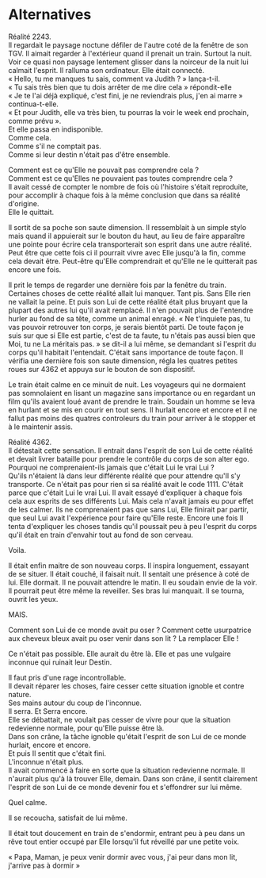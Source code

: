 # Alternatives

Réalité 2243.  
Il regardait le paysage noctune défiler de l'autre coté de la fenêtre de son TGV. Il aimait regarder à l'extérieur quand il prenait un train. Surtout la nuit. Voir ce quasi non paysage lentement glisser dans la noirceur de la nuit lui calmait l'esprit. Il ralluma son ordinateur. Elle était connecté.  
« Hello, tu me manques tu sais, comment va Judith ? » lança-t-il.  
« Tu sais très bien que tu dois arrêter de me dire cela » répondit-elle  
« Je te l'ai déjà expliqué, c'est fini, je ne reviendrais plus, j'en ai marre » continua-t-elle.  
« Et pour Judith, elle va très bien, tu pourras la voir le week end prochain, comme prévu ».  
Et elle passa en indisponible.  
Comme cela.  
Comme s'il ne comptait pas.  
Comme si leur destin n'était pas d'être ensemble.  

Comment est ce qu'Elle ne pouvait pas comprendre cela ?  
Comment est ce qu'Elles ne pouvaient pas toutes comprendre cela ?  
Il avait cessé de compter le nombre de fois où l'histoire s'était reproduite, pour accomplir à chaque fois à la même conclusion que dans sa réalité d'origine.  
Elle le quittait.

Il sortit de sa poche son saute dimension. Il ressemblait à un simple stylo mais quand il appuierait sur le bouton du haut, au lieu de faire apparaître une pointe pour écrire cela transporterait son esprit dans une autre réalité. Peut être que cette fois ci il pourrait vivre avec Elle jusqu'à la fin, comme cela devait être. Peut-être qu'Elle comprendrait et qu'Elle ne le quitterait pas encore une fois.

Il prit le temps de regarder une dernière fois par la fenêtre du train. Certaines choses de cette réalité allait lui manquer. Tant pis. Sans Elle rien ne vallait la peine. Et puis son Lui de cette réalité était plus bruyant que la plupart des autres lui qu'il avait remplacé. Il n'en pouvait plus de l'entendre hurler au fond de sa tête, comme un animal enragé.
« Ne t'inquiete pas, tu vas pouvoir retrouver ton corps, je serais bientôt parti. De toute façon je suis sur que si Elle est partie, c'est de ta faute, tu n'étais pas aussi bien que Moi, tu ne La méritais pas. » se dit-il a lui même, se demandant si l'esprit du corps qu'il habitait l'entendait. C'était sans importance de toute façon. Il vérifia une dernière fois son saute dimension, régla les quatres petites roues sur 4362 et appuya sur le bouton de son dispositif.

Le train était calme en ce minuit de nuit. Les voyageurs qui ne dormaient pas somnolaient en lisant un magazine sans importance ou en regardant un film qu'ils avaient loué avant de prendre le train. Soudain un homme se leva en hurlant et se mis en courir en tout sens. Il hurlait encore et encore et il ne fallut pas moins des quatres controleurs du train pour arriver à le stopper et à le maintenir assis.

Réalité 4362.  
Il détestait cette sensation. Il entrait dans l'esprit de son Lui de cette réalité et devait livrer bataille pour prendre le contrôle du corps de son alter ego.  
Pourquoi ne comprenaient-ils jamais que c'était Lui le vrai Lui ?  
Qu'ils n'étaient là dans leur différente réalité que pour attendre qu'Il s'y transporte. Ce n'était pas pour rien si sa réalité avait le code 1111. C'était parce que c'était Lui le vrai Lui. Il avait essayé d'expliquer à chaque fois cela aux esprits de ses différents Lui. Mais cela n'avait jamais eu pour effet de les calmer. Ils ne comprenaient pas que sans Lui, Elle finirait par partir, que seul Lui avait l'expérience pour faire qu'Elle reste. Encore une fois Il tenta d'expliquer les choses tandis qu'il poussait peu à peu l'esprit du corps qu'il était en train d'envahir tout au fond de son cerveau.

Voila.

Il était enfin maitre de son nouveau corps. Il inspira longuement, essayant de se situer. Il était couché, il faisait nuit. Il sentait une présence à coté de lui. Elle dormait. Il ne pouvait attendre le matin. Il eu soudain envie de la voir. Il pourrait peut être même la reveiller. Ses bras lui manquait. Il se tourna, ouvrit les yeux.

MAIS.

Comment son Lui de ce monde avait pu oser ? Comment cette usurpatrice aux cheveux bleux avait pu oser venir dans son lit ? La remplacer Elle !

Ce n'était pas possible. Elle aurait du être là. Elle et pas une vulgaire inconnue qui ruinait leur Destin.

Il faut pris d'une rage incontrollable.  
Il devait réparer les choses, faire cesser cette situation ignoble et contre nature.  
Ses mains autour du coup de l'inconnue.  
Il serra. Et Serra encore.  
Elle se débattait, ne voulait pas cesser de vivre pour que la situation redevienne normale, pour qu'Elle puisse être là.  
Dans son crâne, la tâche ignoble qu'était l'esprit de son Lui de ce monde hurlait, encore et encore.  
Et puis Il sentit que c'était fini.  
L'inconnue n'était plus.  
Il avait commencé à faire en sorte que la situation redevienne normale. Il n'aurait plus qu'à là trouver Elle, demain. Dans son crâne, il sentit clairement l'esprit de son Lui de ce monde devenir fou et s'effondrer sur lui même.  

Quel calme.  

Il se recoucha, satisfait de lui même.

Il était tout doucement en train de s'endormir, entrant peu à peu dans un rêve tout entier occupé par Elle lorsqu'il fut réveillé par une petite voix.

« Papa, Maman, je peux venir dormir avec vous, j'ai peur dans mon lit, j'arrive pas à dormir »
